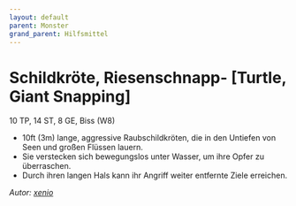 ```yaml
---
layout: default
parent: Monster
grand_parent: Hilfsmittel
---
```


# Schildkröte, Riesenschnapp- [Turtle, Giant Snapping]
10 TP, 14 ST, 8 GE, Biss (W8)
- 10ft (3m) lange, aggressive Raubschildkröten, die in den Untiefen von Seen und großen Flüssen lauern.
- Sie verstecken sich bewegungslos unter Wasser, um ihre Opfer zu überraschen.
- Durch ihren langen Hals kann ihr Angriff weiter entfernte Ziele erreichen.

*Autor: [xenio](https://xenioinabottle.blogspot.com)*
